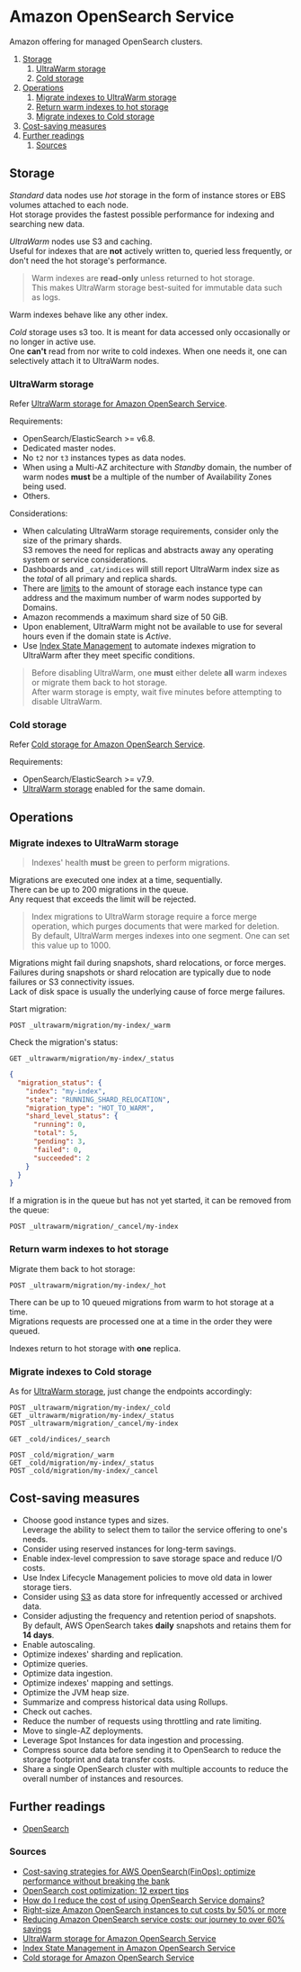 # Amazon OpenSearch Service

Amazon offering for managed OpenSearch clusters.

1. [Storage](#storage)
   1. [UltraWarm storage](#ultrawarm-storage)
   1. [Cold storage](#cold-storage)
1. [Operations](#operations)
   1. [Migrate indexes to UltraWarm storage](#migrate-indexes-to-ultrawarm-storage)
   1. [Return warm indexes to hot storage](#return-warm-indexes-to-hot-storage)
   1. [Migrate indexes to Cold storage](#migrate-indexes-to-cold-storage)
1. [Cost-saving measures](#cost-saving-measures)
1. [Further readings](#further-readings)
   1. [Sources](#sources)

## Storage

_Standard_ data nodes use _hot_ storage in the form of instance stores or EBS volumes attached to each node.<br/>
Hot storage provides the fastest possible performance for indexing and searching new data.

_UltraWarm_ nodes use S3 and caching.<br/>
Useful for indexes that are **not** actively written to, queried less frequently, or don't need the hot storage's
performance.

> Warm indexes are **read-only** unless returned to hot storage.<br/>
> This makes UltraWarm storage best-suited for immutable data such as logs.

Warm indexes behave like any other index.

_Cold_ storage uses s3 too. It is meant for data accessed only occasionally or no longer in active use.<br/>
One **can't** read from nor write to cold indexes. When one needs it, one can selectively attach it to UltraWarm nodes.

### UltraWarm storage

Refer [UltraWarm storage for Amazon OpenSearch Service].

Requirements:

- OpenSearch/ElasticSearch >= v6.8.
- Dedicated master nodes.
- No `t2` nor `t3` instances types as data nodes.
- When using a Multi-AZ architecture with _Standby_ domain, the number of warm nodes **must** be a multiple of the
  number of Availability Zones being used.
- Others.

Considerations:

- When calculating UltraWarm storage requirements, consider only the size of the primary shards.<br/>
  S3 removes the need for replicas and abstracts away any operating system or service considerations.
- Dashboards and `_cat/indices` will still report UltraWarm index size as the _total_ of all primary and replica shards.
- There are [limits](https://docs.aws.amazon.com/opensearch-service/latest/developerguide/limits.html#limits-ultrawarm)
  to the amount of storage each instance type can address and the maximum number of warm nodes supported by Domains.
- Amazon recommends a maximum shard size of 50 GiB.
- Upon enablement, UltraWarm might not be available to use for several hours even if the domain state is _Active_.
- Use [Index State Management][index state management in amazon opensearch service] to automate indexes migration to
  UltraWarm after they meet specific conditions.

> Before disabling UltraWarm, one **must** either delete **all** warm indexes or migrate them back to hot storage.<br/>
> After warm storage is empty, wait five minutes before attempting to disable UltraWarm.

### Cold storage

Refer [Cold storage for Amazon OpenSearch Service].

Requirements:

- OpenSearch/ElasticSearch >= v7.9.
- [UltraWarm storage] enabled for the same domain.

## Operations

### Migrate indexes to UltraWarm storage

> Indexes' health **must** be green to perform migrations.

Migrations are executed one index at a time, sequentially.<br/>
There can be up to 200 migrations in the queue.<br/>
Any request that exceeds the limit will be rejected.

> Index migrations to UltraWarm storage require a force merge operation, which purges documents that were marked for
> deletion.<br/>
> By default, UltraWarm merges indexes into one segment. One can set this value up to 1000.

Migrations might fail during snapshots, shard relocations, or force merges.<br/>
Failures during snapshots or shard relocation are typically due to node failures or S3 connectivity issues.<br/>
Lack of disk space is usually the underlying cause of force merge failures.

Start migration:

```plaintext
POST _ultrawarm/migration/my-index/_warm
```

Check the migration's status:

```plaintext
GET _ultrawarm/migration/my-index/_status
```

```json
{
  "migration_status": {
    "index": "my-index",
    "state": "RUNNING_SHARD_RELOCATION",
    "migration_type": "HOT_TO_WARM",
    "shard_level_status": {
      "running": 0,
      "total": 5,
      "pending": 3,
      "failed": 0,
      "succeeded": 2
    }
  }
}
```

If a migration is in the queue but has not yet started, it can be removed from the queue:

```plaintext
POST _ultrawarm/migration/_cancel/my-index
```

### Return warm indexes to hot storage

Migrate them back to hot storage:

```plaintext
POST _ultrawarm/migration/my-index/_hot
```

There can be up to 10 queued migrations from warm to hot storage at a time.<br/>
Migrations requests are processed one at a time in the order they were queued.

Indexes return to hot storage with **one** replica.

### Migrate indexes to Cold storage

As for [UltraWarm storage][migrate indexes to ultrawarm storage], just change the endpoints accordingly:

```plaintext
POST _ultrawarm/migration/my-index/_cold
GET _ultrawarm/migration/my-index/_status
POST _ultrawarm/migration/_cancel/my-index

GET _cold/indices/_search

POST _cold/migration/_warm
GET _cold/migration/my-index/_status
POST _cold/migration/my-index/_cancel
```

## Cost-saving measures

- Choose good instance types and sizes.<br/>
  Leverage the ability to select them to tailor the service offering to one's needs.
- Consider using reserved instances for long-term savings.
- Enable index-level compression to save storage space and reduce I/O costs.
- Use Index Lifecycle Management policies to move old data in lower storage tiers.
- Consider using [S3] as data store for infrequently accessed or archived data.
- Consider adjusting the frequency and retention period of snapshots.<br/>
  By default, AWS OpenSearch takes **daily** snapshots and retains them for **14 days**.
- Enable autoscaling.
- Optimize indexes' sharding and replication.
- Optimize queries.
- Optimize data ingestion.
- Optimize indexes' mapping and settings.
- Optimize the JVM heap size.
- Summarize and compress historical data using Rollups.
- Check out caches.
- Reduce the number of requests using throttling and rate limiting.
- Move to single-AZ deployments.
- Leverage Spot Instances for data ingestion and processing.
- Compress source data before sending it to OpenSearch to reduce the storage footprint and data transfer costs.
- Share a single OpenSearch cluster with multiple accounts to reduce the overall number of instances and resources.

## Further readings

- [OpenSearch]

### Sources

- [Cost-saving strategies for AWS OpenSearch(FinOps): optimize performance without breaking the bank]
- [OpenSearch cost optimization: 12 expert tips]
- [How do I reduce the cost of using OpenSearch Service domains?]
- [Right-size Amazon OpenSearch instances to cut costs by 50% or more]
- [Reducing Amazon OpenSearch service costs: our journey to over 60% savings]
- [UltraWarm storage for Amazon OpenSearch Service]
- [Index State Management in Amazon OpenSearch Service]
- [Cold storage for Amazon OpenSearch Service]

<!--
  Reference
  ═╬═Time══
  -->

<!-- In-article sections -->
[migrate indexes to ultrawarm storage]: #migrate-indexes-to-ultrawarm-storage
[ultrawarm storage]: #ultrawarm-storage

<!-- Knowledge base -->
[opensearch]: ../../opensearch.md
[s3]: s3.md

<!-- Files -->
<!-- Upstream -->
[cold storage for amazon opensearch service]: https://docs.aws.amazon.com/opensearch-service/latest/developerguide/cold-storage.html
[how do i reduce the cost of using opensearch service domains?]: https://repost.aws/knowledge-center/opensearch-domain-pricing
[index state management in amazon opensearch service]: https://docs.aws.amazon.com/opensearch-service/latest/developerguide/ism.html
[ultrawarm storage for amazon opensearch service]: https://docs.aws.amazon.com/opensearch-service/latest/developerguide/ultrawarm.html

<!-- Others -->
[cost-saving strategies for aws opensearch(finops): optimize performance without breaking the bank]: https://ramchandra-vadranam.medium.com/cost-saving-strategies-for-aws-opensearch-finops-optimize-performance-without-breaking-the-bank-f87f0bb2ce37
[opensearch cost optimization: 12 expert tips]: https://opster.com/guides/opensearch/opensearch-capacity-planning/how-to-reduce-opensearch-costs/
[right-size amazon opensearch instances to cut costs by 50% or more]: https://cloudfix.com/blog/right-size-amazon-opensearch-instances-cut-costs/
[reducing amazon opensearch service costs: our journey to over 60% savings]: https://medium.com/kreuzwerker-gmbh/how-we-accelerate-financial-and-operational-efficiency-with-amazon-opensearch-6b86b41d50a0
